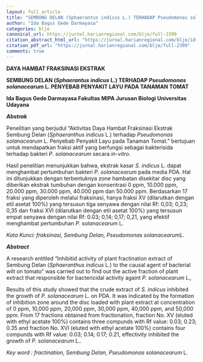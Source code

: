 ```yaml
---
layout: full_article
title: "SEMBUNG DELAN (Sphaerantus indicus L.) TERHADAP Pseudomonas solanacearum L. PENYEBAB PENYAKIT LAYU PADA TANAMAN TOMAT"
author: "Ida Bagus Gede Darmayasa"
categories: blje
canonical_url: https://jurnal.harianregional.com/blje/full-2399 
citation_abstract_html_url: "https://jurnal.harianregional.com/blje/id-2399"
citation_pdf_url: "https://jurnal.harianregional.com/blje/full-2399"  
comments: true
---
```


<p><span class="font0" style="font-weight:bold;">DAYA HAMBAT FRAKSINASI EKSTRAK</span></p>
<p><span class="font0" style="font-weight:bold;">SEMBUNG DELAN (</span><span class="font0" style="font-weight:bold;font-style:italic;">Sphaerantus indicus</span><span class="font0" style="font-weight:bold;"> L</span><span class="font0" style="font-weight:bold;font-style:italic;">.</span><span class="font0" style="font-weight:bold;">) TERHADAP </span><span class="font0" style="font-weight:bold;font-style:italic;">Pseudomonas solanacearum</span><span class="font0" style="font-weight:bold;"> L. PENYEBAB PENYAKIT LAYU PADA TANAMAN TOMAT</span></p>
<p><span class="font0" style="font-weight:bold;">Ida Bagus Gede Darmayasa Fakultas MIPA Jurusan Biologi Universitas Udayana</span></p>
<p><span class="font0" style="font-weight:bold;font-style:italic;">Abstrak</span></p>
<p><span class="font0">Penelitian yang berjudul “Aktivitas Daya Hambat Fraksinasi Ekstrak Sembung Delan (</span><span class="font0" style="font-style:italic;">Sphaeranthus indicus</span><span class="font0"> L.) terhadap </span><span class="font0" style="font-style:italic;">Pseudomonas solanacearum</span><span class="font0"> L. Penyebab Penyakit Layu pada Tanaman Tomat.” bertujuan untuk mendapatkan fraksi aktif yang berfungsi sebagai bakterisida terhadap bakteri </span><span class="font0" style="font-style:italic;">P</span><span class="font0">. </span><span class="font0" style="font-style:italic;">solanacearum</span><span class="font0"> secara </span><span class="font0" style="font-style:italic;">in-vitro</span><span class="font0">.</span></p>
<p><span class="font0">Hasil penelitian menunjukkan bahwa, ekstrak kasar </span><span class="font0" style="font-style:italic;">S. indicus</span><span class="font0"> L. dapat menghambat pertumbuhan bakteri </span><span class="font0" style="font-style:italic;">P</span><span class="font0">. </span><span class="font0" style="font-style:italic;">solanacearum</span><span class="font0"> pada media PDA</span><span class="font0" style="font-style:italic;">.</span><span class="font0"> Hal ini ditunjukkan dengan terbentuknya zone hambatan disekitar disc yang diberikan ekstrak tumbuhan dengan konsentrasi 0 ppm, 10.000 ppm, 20.000 ppm, 30.000 ppm, 40.000 ppm dan 50.000 ppm. Berdasarkan 17 fraksi yang diperoleh melalui fraksinasi, hanya fraksi XV (dilarutkan dengan etil asetat 100%) yang tersusun tiga senyawa dengan nilai Rf: 0,03; 0,23; 0,35 dan fraksi XVI (dilarutkan dengan etil asetat 100%) yang tersusun empat senyawa dengan nilai Rf: 0.03; 0,14; 0,17; 0,21, yang efektif menghambat pertumbuhan </span><span class="font0" style="font-style:italic;">P. solanacearum</span><span class="font0"> L.</span></p>
<p><span class="font0" style="font-style:italic;">Kata Kunci: fraksinasi, Sembung Delan, Pseudomonas solanacearumL.</span></p>
<p><span class="font0" style="font-weight:bold;font-style:italic;">Abstract</span></p>
<p><span class="font0">A research entitled “Inhibitid activity of plant fractination extract of Sembung Delan (</span><span class="font0" style="font-style:italic;">Sphaeranthus indicus</span><span class="font0"> L.) to the causal agent of bacterial wilt on tomato” was carried out to find out the active fraction of plant extract that responsible for bactericidal activity againt </span><span class="font0" style="font-style:italic;">P. solanacearum</span><span class="font0"> L.</span><span class="font0" style="font-style:italic;">,</span></p>
<p><span class="font0">Results of this study showed that the crude extract of </span><span class="font0" style="font-style:italic;">S. indicus</span><span class="font0"> inhibited the growth of </span><span class="font0" style="font-style:italic;">P. solanacearum</span><span class="font0"> L. on PDA. It was indicated by the formation of inhibition zone around the disc loaded with plant extract at concentration of 0 ppm, 10,000 ppm, 20,000 ppm, 30,000 ppm, 40,000 ppm, and 50,000 ppm. From 17 fractions obtained from fractionation, fraction No. XV (eluted with ethyl acetate 100%) contains three compunds with Rf value: 0.03; 0.23; 0.35 and fraction No. XVI (eluted with ethyl acetate 100%) contains four compunds with Rf value: 0.03; 0.14; 0.17; 0.21, effectivity inhibited the growth of </span><span class="font0" style="font-style:italic;">P. solanacearum</span><span class="font0"> L.</span><span class="font0" style="font-style:italic;">.</span></p>
<p><span class="font0" style="font-style:italic;">Key word : fractination, Sembung Delan, Pseudomonas solanacearum</span><span class="font0"> L</span><span class="font0" style="font-style:italic;">.</span></p>